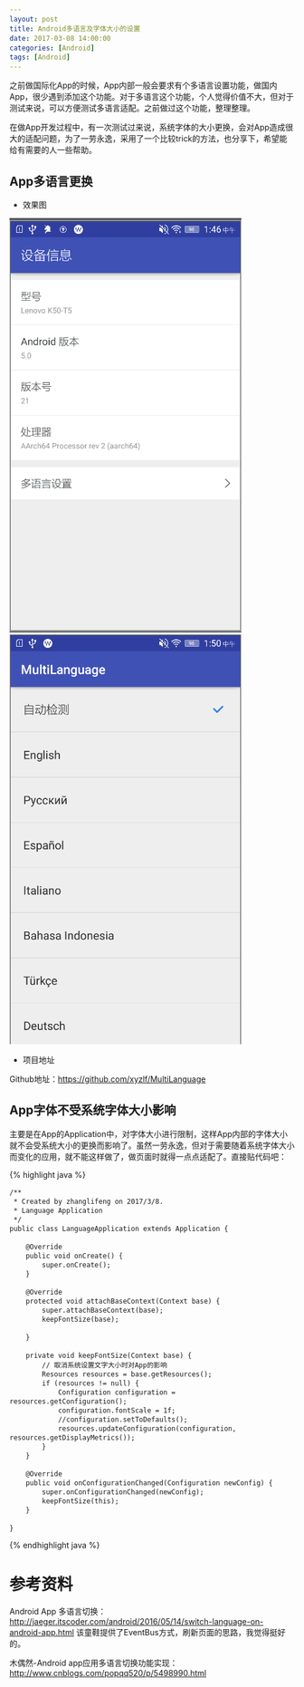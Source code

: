 ```yaml
---
layout: post
title: Android多语言及字体大小的设置
date: 2017-03-08 14:00:00
categories: [Android]
tags: [Android]
---
```


之前做国际化App的时候，App内部一般会要求有个多语言设置功能，做国内App，很少遇到添加这个功能。对于多语言这个功能，个人觉得价值不大，但对于测试来说，可以方便测试多语言适配。之前做过这个功能，整理整理。

在做App开发过程中，有一次测试过来说，系统字体的大小更换，会对App造成很大的适配问题，为了一劳永逸，采用了一个比较trick的方法，也分享下，希望能给有需要的人一些帮助。
<!--more-->


##  App多语言更换

- 效果图

<img src="/assets/drawable/language_1.png"  alt="pic" />
<img src="/assets/drawable/language_2.png"  alt="pic" />

- 项目地址

Github地址：<https://github.com/xyzlf/MultiLanguage>

## App字体不受系统字体大小影响

主要是在App的Application中，对字体大小进行限制，这样App内部的字体大小就不会受系统大小的更换而影响了。虽然一劳永逸，但对于需要随着系统字体大小而变化的应用，就不能这样做了，做页面时就得一点点适配了。直接贴代码吧：

{% highlight java %}

	/**
	 * Created by zhanglifeng on 2017/3/8.
	 * Language Application
	 */
	public class LanguageApplication extends Application {

	    @Override
	    public void onCreate() {
	        super.onCreate();
	    }
	
	    @Override
	    protected void attachBaseContext(Context base) {
	        super.attachBaseContext(base);
	        keepFontSize(base);
	
	    }
	
	    private void keepFontSize(Context base) {
	        // 取消系统设置文字大小时对App的影响
	        Resources resources = base.getResources();
	        if (resources != null) {
	            Configuration configuration = resources.getConfiguration();
	            configuration.fontScale = 1f;
				//configuration.setToDefaults();
	            resources.updateConfiguration(configuration, resources.getDisplayMetrics());
	        }
	    }
	
	    @Override
	    public void onConfigurationChanged(Configuration newConfig) {
	        super.onConfigurationChanged(newConfig);
	        keepFontSize(this);
	    }

	}
{% endhighlight java %}

# 参考资料

Android App 多语言切换：<http://jaeger.itscoder.com/android/2016/05/14/switch-language-on-android-app.html>
该童鞋提供了EventBus方式，刷新页面的思路，我觉得挺好的。

木偶然-Android app应用多语言切换功能实现：<http://www.cnblogs.com/popqq520/p/5498990.html>